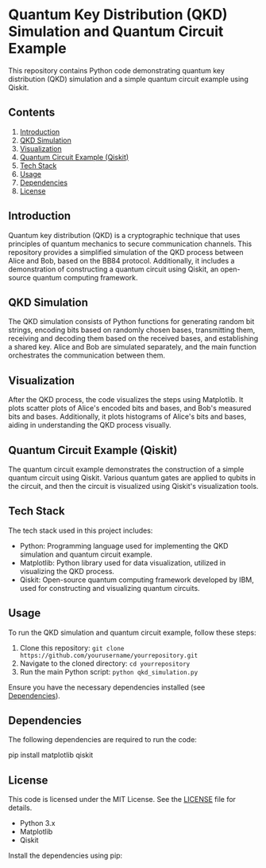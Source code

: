 # Quantum Key Distribution (QKD) Simulation and Quantum Circuit Example

This repository contains Python code demonstrating quantum key distribution (QKD) simulation and a simple quantum circuit example using Qiskit.

## Contents

1. [Introduction](#introduction)
2. [QKD Simulation](#qkd-simulation)
3. [Visualization](#visualization)
4. [Quantum Circuit Example (Qiskit)](#quantum-circuit-example-qiskit)
5. [Tech Stack](#tech-stack)
6. [Usage](#usage)
7. [Dependencies](#dependencies)
8. [License](#license)

## Introduction

Quantum key distribution (QKD) is a cryptographic technique that uses principles of quantum mechanics to secure communication channels. This repository provides a simplified simulation of the QKD process between Alice and Bob, based on the BB84 protocol. Additionally, it includes a demonstration of constructing a quantum circuit using Qiskit, an open-source quantum computing framework.

## QKD Simulation

The QKD simulation consists of Python functions for generating random bit strings, encoding bits based on randomly chosen bases, transmitting them, receiving and decoding them based on the received bases, and establishing a shared key. Alice and Bob are simulated separately, and the main function orchestrates the communication between them.

## Visualization

After the QKD process, the code visualizes the steps using Matplotlib. It plots scatter plots of Alice's encoded bits and bases, and Bob's measured bits and bases. Additionally, it plots histograms of Alice's bits and bases, aiding in understanding the QKD process visually.

## Quantum Circuit Example (Qiskit)

The quantum circuit example demonstrates the construction of a simple quantum circuit using Qiskit. Various quantum gates are applied to qubits in the circuit, and then the circuit is visualized using Qiskit's visualization tools.

## Tech Stack

The tech stack used in this project includes:
- Python: Programming language used for implementing the QKD simulation and quantum circuit example.
- Matplotlib: Python library used for data visualization, utilized in visualizing the QKD process.
- Qiskit: Open-source quantum computing framework developed by IBM, used for constructing and visualizing quantum circuits.

## Usage

To run the QKD simulation and quantum circuit example, follow these steps:

1. Clone this repository: `git clone https://github.com/yourusername/yourrepository.git`
2. Navigate to the cloned directory: `cd yourrepository`
3. Run the main Python script: `python qkd_simulation.py`

Ensure you have the necessary dependencies installed (see [Dependencies](#dependencies)).

## Dependencies

The following dependencies are required to run the code:

pip install matplotlib qiskit


## License

This code is licensed under the MIT License. See the [LICENSE](LICENSE) file for details.


- Python 3.x
- Matplotlib
- Qiskit

Install the dependencies using pip:


